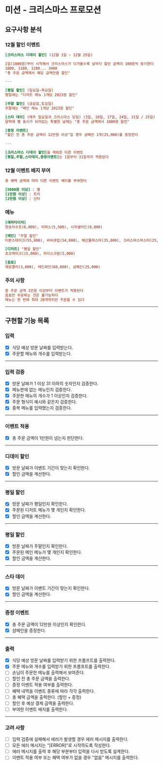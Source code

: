 # 미션 - 크리스마스 프로모션

## 요구사항 분석

### 12월 할인 이벤트

```ini
[크리스마스 디데이 할인] (12월 1일 ~ 12월 25일)

1일(1000원)부터 시작해서 크리스마스가 다가올수록 날마다 할인 금액이 100원씩 증가한다
1000, 1100, 1200... 3400 
"총 주문 금액에서 해당 금액만큼 할인"

---

[평일 할인] (일요일~목요일)
평일에는 "디저트 메뉴 1개당 2023원 할인"

[주말 할인] (금요일,토요일)
주말에는 "메인 메뉴 1개당 2023원 할인"

[스타 데이] (매주 일요일과 크리스마스 당일) (3일, 10일, 17일, 24일, 31일 / 25일) 
달력에 별 표시가 되어있는 특별한 날에는 "총 주문 금액에서 1000원 할인"

[증정 이벤트]
"할인 전 총 주문 금액이 12만원 이상"일 경우 샴페인 1개(25,000)를 증정한다

---

[크리스마스 디데이 할인]을 제외한 다른 이벤트
[평일,주말,스타데이,증정이벤트]는 1일부터 31일까지 적용된다
```

### 12월 이벤트 배지 부여

```ini
총 혜택 금액에 따라 다른 이벤트 배지를 부여한다

[5000원 이상] : 별
[1만원 이상] : 트리
[2만원 이상] : 산타
```

### 메뉴

```ini
[애피타이저]
양송이수프(6,000), 타파스(5,500), 시저샐러드(8,000)

[메인] "주말 할인"
티본스테이크(55,000), 바비큐립(54,000), 해산물파스타(35,000), 크리스마스파스타(25,000)

[디저트] "평일 할인"
초코케이크(15,000), 아이스크림(5,000)

[음료]
제로콜라(3,000), 레드와인(60,000), 샴페인(25,000)
```

### 주의 사항

```ini
총 주문 금액 1만원 이상부터 이벤트가 적용된다
음료만 주문하는 것은 불가능하다
메뉴는 한 번에 최대 20개까지만 주문할 수 있다
```

---

## 구현할 기능 목록

### 입력

- [X] 식당 예상 방문 날짜를 입력받는다.
- [X] 주문할 메뉴와 개수를 입력받는다.

---

### 입력 검증

- [X] 방문 날짜가 1 이상 31 이하의 숫자인지 검증한다.
- [X] 메뉴판에 없는 메뉴인지 검증한다.
- [X] 주문한 메뉴의 개수가 1 이상인지 검증한다.
- [X] 주문 형식이 예시와 같은지 검증한다.
- [X] 중복 메뉴를 입력했는지 검증한다.

---

### 이벤트 적용

- [X] 총 주문 금액이 1만원이 넘는지 판단한다.

---

### 디데이 할인

- [X] 방문 날짜가 이벤트 기간이 맞는지 확인한다.
- [X] 할인 금액을 계산한다.

--- 

### 평일 할인

- [X] 방문 날짜가 평일인지 확인한다.
- [X] 주문된 디저트 메뉴가 몇 개인지 확인한다.
- [X] 할인 금액을 계산한다.

---

### 평일 할인

- [X] 방문 날짜가 주말인지 확인한다.
- [X] 주문된 메인 메뉴가 몇 개인지 확인한다.
- [X] 할인 금액을 계산한다.

---

### 스타 데이

- [X] 방문 날짜가 이벤트 기간이 맞는지 확인한다.
- [X] 할인 금액을 계산한다.

---

### 증정 이벤트

- [X] 총 주문 금액이 12만원 이상인지 확인한다.
- [X] 샴페인을 증정한다.

---

### 출력

- [X] 식당 예상 방문 날짜를 입력받기 위한 프롬프트를 출력한다.
- [X] 주문 메뉴와 개수를 입력받기 위한 프롬프트를 출력한다.
- [ ] 손님이 주문한 메뉴를 출력해서 보여준다.
- [ ] 할인 전 총 주문 금액을 출력한다.
- [ ] 증정 이벤트 적용 여부를 출력한다.
- [ ] 혜택 내역을 이벤트 종류에 따라 각각 출력한다.
- [ ] 총 혜택 금액을 출력한다. (할인 + 증정)
- [ ] 할인 후 예상 결제 금액을 출력한다.
- [ ] 부여한 이벤트 배지를 출력한다.

---

### 고려 사항

- [ ] 입력 검증에 실패해서 에러가 발생할 경우 에러 메시지를 출력한다.
- [ ] 모든 에러 메시지는 "[ERROR]"로 시작하도록 작성한다.
- [ ] 에러 메시지를 출력 후 해당 부분부터 입력을 다시 받도록 설계한다.
- [ ] 이벤트 적용 여부 또는 혜택 여부가 없을 경우 "없음" 메시지를 출력한다.